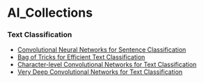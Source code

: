 # AI_Collections


### Text Classification 
* [Convolutional Neural Networks for Sentence Classification](http://www.aclweb.org/anthology/D14-1181)
* [Bag of Tricks for Efficient Text Classification](https://arxiv.org/pdf/1607.01759.pdf)
* [Character-level Convolutional Networks for Text Classification](https://arxiv.org/pdf/1509.01626.pdf)
* [Very Deep Convolutional Networks for Text Classification](https://arxiv.org/abs/1606.01781)
